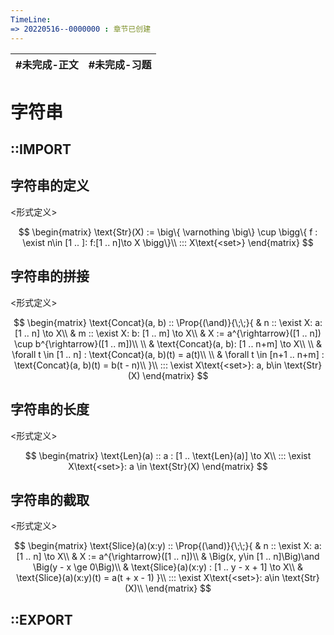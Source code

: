 ```yaml
---
TimeLine: 
=> 20220516--0000000 : 章节已创建
---
```

| #未完成-正文 | #未完成-习题 |
| ------------ | ------------ |


# 字符串

## ::IMPORT



## 字符串的定义

\<形式定义\>

$$
\begin{matrix}
\text{Str}(X) := 
    \big\{
        \varnothing 
    \big\}
    \cup
    \bigg\{
        f : \exist n\in [1 .. ]: f:[1 .. n]\to X
    \bigg\}\\
::: X\text{<set>}
\end{matrix}
$$

## 字符串的拼接

\<形式定义\>

$$
\begin{matrix}
\text{Concat}(a, b) :: \Prop{(\and)}{\;\;}{
    & n :: \exist X: a: [1 .. n] \to X\\
    & m :: \exist X: b: [1 .. m] \to X\\
    & X := a^{\rightarrow}([1 .. n]) \cup b^{\rightarrow}([1 .. m])\\
    \\
    & \text{Concat}(a, b): [1 .. n+m] \to X\\
    \\
    & \forall t \in [1 .. n] : \text{Concat}(a, b)(t) = a(t)\\
    \\
    & \forall t \in [n+1 .. n+m] : \text{Concat}(a, b)(t) = b(t - n)\\
}\\
::: \exist X\text{<set>}: a, b\in \text{Str}(X)
\end{matrix}
$$

## 字符串的长度

\<形式定义\>

$$
\begin{matrix}
\text{Len}(a) :: a : [1 .. \text{Len}(a)] \to X\\
::: \exist X\text{<set>}: a \in \text{Str}(X)
\end{matrix}
$$

## 字符串的截取

\<形式定义\>

$$
\begin{matrix}
\text{Slice}(a)(x:y) :: \Prop{(\and)}{\;\;}{
    & n :: \exist X: a: [1 .. n] \to X\\
    & X := a^{\rightarrow}([1 .. n])\\
    & \Big(x, y\in [1 .. n]\Big)\and \Big(y - x \ge 0\Big)\\
    & \text{Slice}(a)(x:y) : [1 .. y - x + 1] \to X\\
    & \text{Slice}(a)(x:y)(t) = a(t + x - 1)
}\\
::: \exist X\text{<set>}: a\in \text{Str}(X)\\
\end{matrix}
$$

## ::EXPORT

